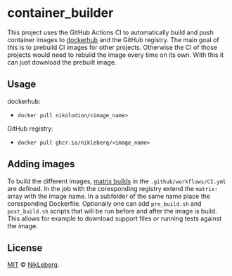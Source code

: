 # container_builder
This project uses the GitHub Actions CI to automatically build and push container images to [dockerhub](https://hub.docker.com/) and the GitHub registry. The main goal of this is to prebuild CI images for other projects. Otherwise the CI of those projects would need to rebuild the image every time on its own. With this it can just download the prebuilt image.

## Usage
dockerhub:
- `docker pull nikolodion/<image_name>`

GitHub registry:
- `docker pull ghcr.io/nikleberg/<image_name>`

## Adding images
To build the different images, [matrix builds](https://docs.github.com/en/actions/using-jobs/using-a-build-matrix-for-your-jobs) in the `.github/workflows/CI.yml` are defined.
In the job with the coresponding registry extend the `matrix:` array with the image name. In a subfolder of the same name place the coresponding Dockerfile. Optionally one can add `pre_build.sh` and `post_build.sh` scripts that will be run before and after the image is build. This allows for example to download support files or running tests against the image.

## License
[MIT](LICENSE) © [NikLeberg](https://github.com/NikLeberg).
